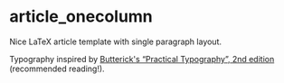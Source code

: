 # article_onecolumn

Nice LaTeX article template with single paragraph layout.

Typography inspired by [Butterick's “Practical Typography”, 2nd edition](https://practicaltypography.com/) (recommended reading!).